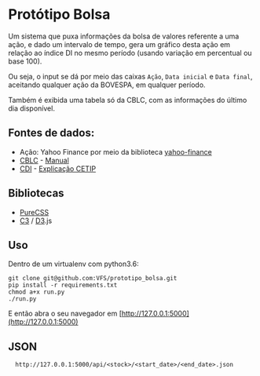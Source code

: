 Protótipo Bolsa
===============

Um sistema que puxa informações da bolsa de valores referente a uma ação, e dado um intervalo de tempo, gera um gráfico desta ação em relação ao índice DI no mesmo período (usando variação em percentual ou base 100).

Ou seja, o input se dá por meio das caixas  `Ação`, `Data inicial` e `Data final`, aceitando qualquer ação da BOVESPA, em qualquer período.

Também é exibida uma tabela só da CBLC, com as informações do último dia disponível.

## Fontes de dados:
* Ação: Yahoo Finance por meio da biblioteca [yahoo-finance](https://pypi.python.org/pypi/yahoo-finance)
* [CBLC](http://www.cblc.com.br/cblc/consultas/Arquivos/DBTCER9999.txt) - [Manual](http://bvmf.bmfbovespa.com.br/BancoTitulosBTC/download/DBTCER9999_v3.pdf)
* [CDI](ftp://ftp.cetip.com.br/IndiceDI/) - [Explicação CETIP](http://www.cetip.com.br/astec/series_v05/paginas/indicedi_i2.htm)

## Bibliotecas
* [PureCSS](https://purecss.io/)
* [C3](https://c3js.org) / [D3](https://d3js.org).js

## Uso
Dentro de um virtualenv com python3.6:

```
git clone git@github.com:VFS/prototipo_bolsa.git
pip install -r requirements.txt
chmod a+x run.py
./run.py
```
E então abra o seu navegador em [http://127.0.0.1:5000](http://127.0.0.1:5000)


## JSON
```
  http://127.0.0.1:5000/api/<stock>/<start_date>/<end_date>.json
```

